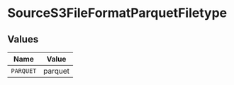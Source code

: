 # SourceS3FileFormatParquetFiletype


## Values

| Name      | Value     |
| --------- | --------- |
| `PARQUET` | parquet   |